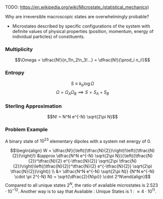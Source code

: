 TODO: https://en.wikipedia.org/wiki/Microstate_(statistical_mechanics)

Why are irreversible macroscopic states are overwhelmingly probable?
 - Microstates described by specific configurations of the system with definite values of physical properties (position, momentum, energy of individual particles) of constituents.

### Multiplicity
$$\Omega = \dfrac{N!}{n_1!n_2!n_3!...} = \dfrac{N!}{\prod_i n_i!}$$
### Entropy
$$S \equiv k_b \log \Omega$$
$$\Omega = \Omega_A \Omega_B \implies S = S_A + S_B$$
### Sterling Approximation
$$N! = N^N e^{-N} \sqrt{2\pi N}$$


### Problem Example
A binary state of $10^{23}$ elementary dipoles with a system net energy of 0.

$$\begin{align} W = \dfrac{N!}{\left({\tfrac{N}{2}}\right)!\left({\tfrac{N}{2}}\right)!} &\approx \dfrac{N^N e^{-N} \sqrt{2\pi N}}{\left((\tfrac{N}{2})^\tfrac{N}{2} e^{-\tfrac{N}{2}} \sqrt{2\pi \tfrac{N}{2}}\right)\left((\tfrac{N}{2})^\tfrac{N}{2} e^{-\tfrac{N}{2}} \sqrt{2\pi \tfrac{N}{2}}\right)} \\ &= \dfrac{N^N e^{-N} \sqrt{2\pi N}} {N^N e^{-N} \cdot \pi 2^{-N} N} = \sqrt{\dfrac{2}{N\pi}} \cdot 2^N\end{align}$$
Compared to all unique states $2^N$, the ratio of available microstates is $2.523\cdot10^{-12}$.
Another way is to say that Available : Unique States is $1$ : $\approx 4\cdot 10^{11}$.
